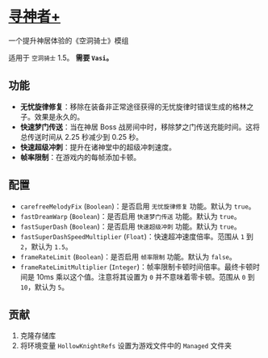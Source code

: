 # [寻神者+](https://github.com/Clazex/HollowKnight.GodSeekerPlus)

一个提升神居体验的《空洞骑士》模组

适用于 `空洞骑士` 1.5。
**需要 `Vasi`。**

## 功能

- **无忧旋律修复**：移除在装备非正常途径获得的无忧旋律时错误生成的格林之子。效果是永久的。
- **快速梦门传送**：当在神居 Boss 战房间中时，移除梦之门传送充能时间。这将总传送时间从 2.25 秒减少到 0.25 秒。
- **快速超级冲刺**：提升在诸神堂中的超级冲刺速度。
- **帧率限制**：在游戏内的每帧添加卡顿。

## 配置

- `carefreeMelodyFix` (`Boolean`)：是否启用 `无忧旋律修复` 功能。默认为 `true`。
- `fastDreamWarp` (`Boolean`)：是否启用 `快速梦门传送` 功能。默认为 `true`。
- `fastSuperDash` (`Boolean`)：是否启用 `快速超级冲刺` 功能。默认为 `true`。
- `fastSuperDashSpeedMultiplier` (`Float`)：快速超冲速度倍率。范围从 `1` 到 `2`，默认为 `1.5`。
- `frameRateLimit` (`Boolean`)：是否启用 `帧率限制` 功能。默认为 `false`。
- `frameRateLimitMultiplier` (`Integer`)：帧率限制卡顿时间倍率。最终卡顿时间是 10ms 乘以这个值。注意将其设置为 `0` 并不意味着零卡顿。范围从 `0` 到 `10`，默认为 `5`。

## 贡献

1. 克隆存储库
2. 将环境变量 `HollowKnightRefs` 设置为游戏文件中的 `Managed` 文件夹
